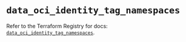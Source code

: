 # `data_oci_identity_tag_namespaces`

Refer to the Terraform Registry for docs: [`data_oci_identity_tag_namespaces`](https://registry.terraform.io/providers/hashicorp/oci/7.19.0/docs/data-sources/identity_tag_namespaces).
